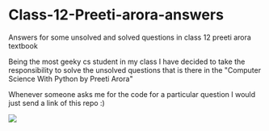 # Class-12-Preeti-arora-answers
Answers for some unsolved and solved questions in class 12 preeti arora textbook

Being the most geeky cs student in my class I have decided to take the responsibility to solve the unsolved questions that is there in the "Computer Science With Python by Preeti Arora"

Whenever someone asks me for the code for a particular question I would just send a link of this repo :) 

![](https://tenor.com/view/555-high-iq-555iq-iq-think-gif-19108239.gif)
